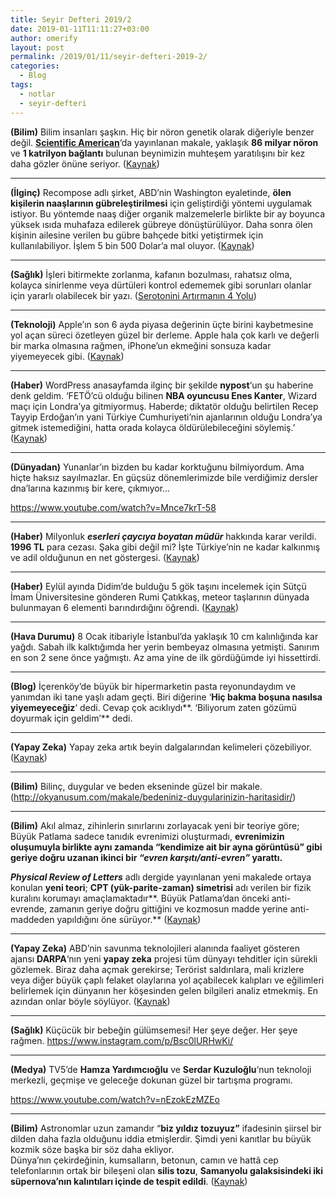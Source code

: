 ```yaml
---
title: Seyir Defteri 2019/2
date: 2019-01-11T11:11:27+03:00
author: omerify
layout: post
permalink: /2019/01/11/seyir-defteri-2019-2/
categories:
  - Blog
tags:
  - notlar
  - seyir-defteri
---
```


**(Bilim)** Bilim insanları şaşkın. Hiç bir nöron genetik olarak diğeriyle benzer değil. <a href="https://www.scientificamerican.com/article/scientists-surprised-to-find-no-two-neurons-are-genetically-alike/" target="_blank" rel="noreferrer noopener nofollow"><strong>Scientific American</strong></a>‘da yayınlanan makale, yaklaşık **86 milyar nöron** ve **1 katrilyon bağlantı** bulunan beynimizin muhteşem yaratılışını bir kez daha gözler önüne seriyor. (<a href="http://okyanusum.com/makale/hic-bir-noron-genetik-olarak-birbiriyle-benzer-degil/" target="_blank" rel="noreferrer noopener nofollow">Kaynak</a>)

<hr />

**(İlginç)** Recompose adlı şirket, ABD’nin Washington eyaletinde, **ölen kişilerin naaşlarının gübreleştirilmesi** için geliştirdiği yöntemi uygulamak istiyor. Bu yöntemde naaş diğer organik malzemelerle birlikte bir ay boyunca yüksek ısıda muhafaza edilerek gübreye dönüştürülüyor. Daha sonra ölen kişinin ailesine verilen bu gübre bahçede bitki yetiştirmek için kullanılabiliyor. İşlem 5 bin 500 Dolar’a mal oluyor. (<a href="https://www.dunyahalleri.com/washington-oluyu-gubreye-donusturmeye-izin-veren-ilk-eyalet-olma-yolunda/" target="_blank" rel="noreferrer noopener nofollow">Kaynak</a>)

<hr />

**(Sağlık)** İşleri bitirmekte zorlanma, kafanın bozulması, rahatsız olma, kolayca sinirlenme veya dürtüleri kontrol edememek gibi sorunları olanlar için yararlı olabilecek bir yazı. (<a href="http://okyanusum.com/makale/serotonini-artirmanin-4-yolu/" target="_blank" rel="noreferrer noopener nofollow">Serotonini Artırmanın 4 Yolu</a>)

<hr />

**(Teknoloji)** Apple’ın son 6 ayda piyasa değerinin üçte birini kaybetmesine yol açan süreci özetleyen güzel bir derleme. Apple hala çok karlı ve değerli bir marka olmasına rağmen, iPhone’un ekmeğini sonsuza kadar yiyemeyecek gibi. (<a href="https://webrazzi.com/2019/01/04/piyasa-degeri-6-ayda-yuzde-33-dusen-applei-bu-surece-goturen-detaylar/" target="_blank" rel="noreferrer noopener nofollow">Kaynak</a>)

<hr />

**(Haber)** WordPress anasayfamda ilginç bir şekilde **nypost**‘un şu haberine denk geldim. ‘FETÖ’cü olduğu bilinen **NBA oyuncusu Enes Kanter**, Wizard maçı için Londra’ya gitmiyormuş. Haberde; diktatör olduğu belirtilen Recep Tayyip Erdoğan’ın yani Türkiye Cumhuriyeti’nin ajanlarının olduğu Londra’ya gitmek istemediğini, hatta orada kolayca öldürülebileceğini söylemiş.’ (<a href="https://nypost.com/2019/01/05/enes-kanter-wont-go-to-london-because-of-a-freaking-lunatic/" target="_blank" rel="noreferrer noopener nofollow">Kaynak</a>)

<hr />

**(Dünyadan)** Yunanlar’ın bizden bu kadar korktuğunu bilmiyordum. Ama hiçte haksız sayılmazlar. En güçsüz dönemlerimizde bile verdiğimiz dersler dna’larına kazınmış bir kere, çıkmıyor…

https://www.youtube.com/watch?v=Mnce7krT-58

<hr />

**(Haber)** Milyonluk **_eserleri çaycıya boyatan müdür_** hakkında karar verildi. **1996 TL** para cezası. Şaka gibi değil mi? İşte Türkiye’nin ne kadar kalkınmış ve adil olduğunun en net göstergesi. (<a href="https://www.ntv.com.tr/turkiye/milyonluk-eserleri-cayciya-boyatan-mudur-hakkinda-karar,eIgRPp_hF0yMlVXPXXGlGA" target="_blank" rel="noreferrer noopener nofollow">Kaynak</a>)

<hr />

**(Haber)** Eylül ayında Didim’de bulduğu 5 gök taşını incelemek için Sütçü İmam Üniversitesine gönderen Rumi Çatıkkaş, meteor taşlarının dünyada bulunmayan 6 elementi barındırdığını öğrendi. (<a href="http://www.hurriyet.com.tr/gundem/turkiyede-bulundu-dunyada-olmayan-6-element-41074728" target="_blank" rel="noreferrer noopener nofollow">Kaynak</a>)

<hr />

**(Hava Durumu)** 8 Ocak itibariyle İstanbul’da yaklaşık 10 cm kalınlığında kar yağdı. Sabah ilk kalktığımda her yerin bembeyaz olmasına yetmişti. Sanırım en son 2 sene önce yağmıştı. Az ama yine de ilk gördüğümde iyi hissettirdi.

<hr />

**(Blog)** İçerenköy’de büyük bir hipermarketin pasta reyonundaydım ve yanımdan iki tane yaşlı adam geçti. Biri diğerine ‘**Hiç bakma boşuna nasılsa yiyemeyeceğiz**‘ dedi. Cevap çok acıklıydı**. ‘Biliyorum zaten gözümü doyurmak için geldim’** dedi.

<hr />

**(Yapay Zeka)** Yapay zeka artık beyin dalgalarından kelimeleri çözebiliyor. (<a href="https://www.livescience.com/64424-speech-computer-brain-interface.html" target="_blank" rel="noreferrer noopener nofollow">Kaynak</a>)

<hr />

**(Bilim)** Bilinç, duygular ve beden ekseninde güzel bir makale. (<a href="http://okyanusum.com/makale/bedeniniz-duygularinizin-haritasidir/" target="_blank" rel="noreferrer noopener nofollow">http://okyanusum.com/makale/bedeniniz-duygularinizin-haritasidir/</a>)

<hr />

**(Bilim)** Akıl almaz, zihinlerin sınırlarını zorlayacak yeni bir teoriye göre; Büyük Patlama sadece tanıdık evrenimizi oluşturmadı, **evrenimizin oluşumuyla birlikte aynı zamanda “kendimize ait bir ayna görüntüsü” gibi geriye doğru uzanan ikinci bir _“evren karşıtı/anti-evren”_ yarattı.**

**_Physical Review of Letters_** adlı dergide yayınlanan yeni makalede ortaya konulan **yeni teori**; **CPT (yük-parite-zaman) simetrisi** adı verilen bir fizik kuralını korumayı amaçlamaktadır**. Büyük Patlama’dan önceki anti-evrende, zamanın geriye doğru gittiğini ve kozmosun madde yerine anti-maddeden yapıldığını öne sürüyor.** (<a href="http://okyanusum.com/makale/evrenimizin-ayna-goruntusu-buyuk-patlamadan-once-vardi/" target="_blank" rel="noreferrer noopener nofollow">Kaynak</a>)

<hr />

**(Yapay Zeka)** ABD’nin savunma teknolojileri alanında faaliyet gösteren ajansı **DARPA**‘nın yeni **yapay zeka** projesi tüm dünyayı tehditler için sürekli gözlemek. Biraz daha açmak gerekirse; Terörist saldırılara, mali krizlere veya diğer büyük çaplı felaket olaylarına yol açabilecek kalıpları ve eğilimleri belirlemek için dünyanın her köşesinden gelen bilgileri analiz etmekmiş. En azından onlar böyle söylüyor. (<a href="https://www.outerplaces.com/science/item/19232-darpa-kairos-artificial-intelligence" target="_blank" rel="noreferrer noopener nofollow">Kaynak</a>)

<hr />

**(Sağlık)** Küçücük bir bebeğin gülümsemesi! Her şeye değer. Her şeye rağmen. <a href="https://www.instagram.com/p/Bsc0lURHwKi/" target="_blank" rel="noreferrer noopener nofollow">https://www.instagram.com/p/Bsc0lURHwKi/</a>

<hr />

**(Medya)** TV5’de **Hamza Yardımcıoğlu** ve **Serdar Kuzuloğlu**‘nun teknoloji merkezli, geçmişe ve geleceğe dokunan güzel bir tartışma programı.

https://www.youtube.com/watch?v=nEzokEzMZEo

<hr />

**(Bilim)** Astronomlar uzun zamandır “**biz yıldız tozuyuz”** ifadesinin şiirsel bir dilden daha fazla olduğunu iddia etmişlerdir. Şimdi yeni kanıtlar bu büyük kozmik söze başka bir söz daha ekliyor.  
Dünya’nın çekirdeğinin, kumsalların, betonun, camın ve hattâ cep telefonlarının ortak bir bileşeni olan **silis tozu**, **Samanyolu galaksisindeki iki süpernova’nın kalıntıları içinde de tespit edildi**. (<a href="https://www.scientificamerican.com/article/all-sand-on-earth-could-be-made-of-star-stuff/" target="_blank" rel="noreferrer noopener nofollow">Kaynak</a>)